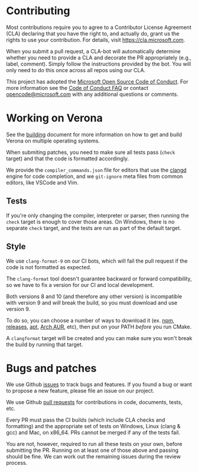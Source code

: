 # Contributing

Most contributions require you to agree to a
Contributor License Agreement (CLA) declaring that you have the right to, and actually do, grant us
the rights to use your contribution. For details, visit https://cla.microsoft.com.

When you submit a pull request, a CLA-bot will automatically determine whether you need to provide
a CLA and decorate the PR appropriately (e.g., label, comment). Simply follow the instructions
provided by the bot. You will only need to do this once across all repos using our CLA.

This project has adopted the [Microsoft Open Source Code of Conduct](https://opensource.microsoft.com/codeofconduct/).
For more information see the [Code of Conduct FAQ](https://opensource.microsoft.com/codeofconduct/faq/) or
contact [opencode@microsoft.com](mailto:opencode@microsoft.com) with any additional questions or comments.

# Working on Verona

See the [building](docs/building.md) document for more information on how to get and build Verona on multiple operating systems.

When submiting patches, you need to make sure all tests pass (`check` target) and that the code is formatted accordingly.

We provide the `compiler_commands.json` file for editors that use the [clangd](https://clangd.llvm.org/) engine for code completion, and we `git-ignore` meta files from common editors, like VSCode and Vim.

## Tests

If you're only changing the compiler, interpreter or parser, then running the `check` target is enough to cover those areas. On Windows, there is no separate `check` target, and the tests are run as part of the default target.

## Style

We use `clang-format-9` on our CI bots, which will fail the pull request if the code is not formatted as expected.

The `clang-format` tool doesn't guarantee backward or forward compatibility, so we have to fix a version for our CI and local development.

Both versions 8 and 10 (and therefore any other version) is incompatible with version 9 and *will* break the build, so you must download and use version 9.

To do so, you can choose a number of ways to download it (ex. [npm](https://www.npmjs.com/package/clang-format), [releases](https://releases.llvm.org/), [apt](https://packages.ubuntu.com/search?suite=default&section=all&arch=any&keywords=clang-format-9&searchon=names), [Arch AUR](https://aur.archlinux.org/packages/clang-format-static-bin/), etc), then put on your PATH *before* you run CMake.

A `clangformat` target will be created and you can make sure you won't break the build by running that target.

# Bugs and patches

We use Github [issues](https://github.com/microsoft/verona/issues) to track bugs and features. If you found a bug or want to propose a new feature, please file an issue on our project.

We use Github [pull requests](https://github.com/microsoft/verona/pulls) for contributions in code, documents, tests, etc. 

Every PR must pass the CI builds (which include CLA checks and formatting) and the appropriate set of tests on Windows, Linux (clang & gcc) and Mac, on x86_64. PRs cannot be merged if any of the tests fail.

You are not, however, required to run all these tests on your own, before submitting the PR. Running on at least one of those above and passing should be fine. We can work out the remaining issues during the review process.
